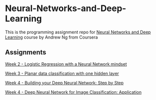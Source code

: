 # Neural-Networks-and-Deep-Learning

This is the programming assignment repo for [Neural Networks and Deep Learning](https://www.coursera.org/learn/neural-networks-deep-learning) course by Andrew Ng from Coursera

## Assignments
[Week 2 - Logistic Regression with a Neural Network mindset](Logistic_Regression_with_a_Neural_Network_mindset.ipynb)

[Week 3 - Planar data classification with one hidden layer](Planar_data_classification_with_onehidden_layer.ipynb)

[Week 4 - Building your Deep Neural Network: Step by Step](Building_your_Deep_Neural_Network_Step_by_Step.ipynb)

[Week 4 - Deep Neural Network for Image Classification: Application](Deep+Neural+Network+-+Application.ipynb)
